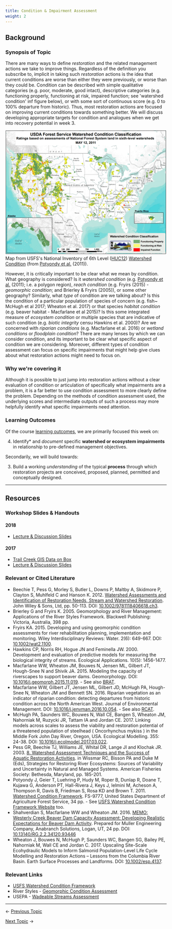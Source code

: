 ```yaml
---
title: Condition & Impairment Assessment
weight: 2
---
```


## Background

### Synopsis of Topic
There are many ways to define *restoration* and the related management actions we take to improve things. Regardless of the definition you subscribe to,  implicit in taking such *restoration* actions is the idea that current conditions are worse than either they were previously, or worse than they could be.  Condition can be described with simple qualitative categories (e.g. poor, moderate, good intact), descriptive categories (e.g. functioning properly, functioning at risk, impaired function; see 'watershed condition' inf figure below), or with some sort of continuous score (e.g. 0 to 100% departure from historic). Thus, most restoration actions are focused on improving current conditions towards something better. We will discuss developing appropriate targets for condition and analogues when we get into recovery potential in week 3.  

[![WatershedCondition](../../assets/images/WatershedCondition.png)](https://www.fs.fed.us/biology/watershed/condition_framework.html)
Map from USFS's  National Inventory of 6th Level ([HUC12](https://water.usgs.gov/GIS/huc.html)) [Watershed Condition](https://www.fs.fed.us/biology/watershed/condition_framework.html) (from [Potyondy et al.](https://www.fs.fed.us/biology/resources/pubs/watershed/maps/Watershed_Condition_Framework2011FS977.pdf) (2011)).

However, it is critically important to be clear what we mean by condition. What geography is considered? Is it *watershed condition* (e.g.  [Potyondy et al.](https://www.fs.fed.us/biology/resources/pubs/watershed/maps/Watershed_Condition_Framework2011FS977.pdf) (2011); i.e. a polygon region), *reach condition* (e.g. Fryirs (2015) - *geomorphic condition*; and Brierley & Fryirs (2005)), or some other geography? Similarly, what *type* of condition are we talking about? Is this the condition of a particular population of species of concern (e.g. fish~ McHugh et al 2017; Wheaton et al. 2017) or that species *habitat condition* (e.g. beaver habitat - Macfarlane et al 2015)?  Is this some integrated measure of *ecosystem condition* or multiple species that are indicative of such condition (e.g.  *biotic integrity* censu Hawkins et al. 2000)? Are we concerned with *riparian conditions* (e.g. Macfarlane et al. 2016) or *wetland conditions* or *floodplain condition*? There are many lenses by which we can consider condition, and its important to be clear what specific aspect of condition we are considering. Moreover, different types of condition assessment can focus on specific impairments that might help give clues about what restoration actions might need to focus on.

### Why we're covering it
Although it is possible to just jump into restoration actions without a clear evaluation of condition or articulation of specifically what impairments are a problem, it is a far better to use condition assessment to more clearly define the problem. Depending on the methods of condition assessment used, the underlying  scores and intermediate outputs of such a process may more helpfully identify what specific impairments need attention.

### Learning Outcomes
Of the course [learning outcomes](https://restoration-usu.github.io/WATS-5340-5350/Syllabus/Learning_Outcomes.html), we are primarily focused this week on:

4. Identify* and *document* specific **watershed or ecosystem impairments** in relationship to pre-defined management objectives.

Secondarily, we will build towards:

3. Build a working *understanding* of the typical **process** through which restoration projects are conceived, proposed, planned, permitted and conceptually designed. 

------
## Resources

### Workshop Slides & Handouts

#### 2018

* [Lecture & Discussion Slides](http://etalweb.joewheaton.org/Courses/WATS5340/2018/Condition_Assessment_2018.pdf)

#### 2017

* [Trail Creek GIS Data on Box](https://usu.box.com/v/wats5340-condition)
* [Lecture & Discussion Slides](http://etalweb.joewheaton.org/Courses/WATS5340/2017/Condition_Assessment.pdf)



### Relevant or Cited Literature

* Beechie T, Pess G, Morley S, Butler L, Downs P, Maltby A, Skidmore P, Clayton S, Muhlfeld C and Hanson K. 2012. [Watershed Assessments and Identification of Restoration Needs, Stream and Watershed Restoration](ftp://ftp.fire.ca.gov/forest/0_TRFRP_CampbellCreek/Watershed%20Assessment/Manuals%20and%20Guidelines/Beechie%20et%20al.%202013%20Chapter%203.pdf). John Wiley & Sons, Ltd, pp. 50-113. DOI:  [10.1002/9781118406618.ch3](http://dx.doi.org/10.1002/9781118406618.ch3).
* Brierley G and Fryirs K. 2005. Geomorphology and River Management: Applications of the River Styles Framework. Blackwell Publishing: Victoria, Australia, 398 pp. 
* Fryirs KA. 2015. Developing and using geomorphic condition assessments for river rehabilitation planning, implementation and monitoring. Wiley Interdisciplinary Reviews: Water. 2(6): 649-667. DOI: [10.1002/wat2.1100](http://dx.doi.org/10.1002/wat2.1100).
* Hawkins CP, Norris RH, Hogue JN and Feminella JW. 2000. Development and evaluation of predictive models for measuring the biological integrity of streams. Ecological Applications. 10(5): 1456-1477. 
* Macfarlane WW, Wheaton JM, Bouwes N, Jensen ML, Gilbert JT, Hough-Snee N and Shivik JA. 2015. Modeling the capacity of riverscapes to support beaver dams. Geomorphology. DOI: [10.1016/j.geomorph.2015.11.019](http://dx.doi.org/10.1016/j.geomorph.2015.11.019). - See also [BRAT](http://brat.riverscapes.xyz).
* Macfarlane WW, Gilbert JT, Jensen ML, Gilbert JD, McHugh PA, Hough-Snee N, Wheaton JM and Bennett SN. 2016. Riparian vegetation as an indicator of riparian condition: detecting departures from historic condition across the North American West. Journal of Environmental Management. DOI: [10.1016/j.jenvman.2016.10.054](http://dx.doi.org/10.1016/j.jenvman.2016.10.054). - See also [RCAT](http://rcat.riverscapes.xyz).
* McHugh PA, Saunders WC, Bouwes N, Wall CE, Bangen S, Wheaton JM, Nahorniak M, Ruzycki JR, Tattam IA and Jordan CE. 2017. Linking models across scales to assess the viability and restoration potential of a threatened population of steelhead ( Oncorhynchus mykiss ) in the Middle Fork John Day River, Oregon, USA. Ecological Modelling. 355: 24-38. DOI: [10.1016/j.ecolmodel.2017.03.022](http://dx.doi.org/10.1016/j.ecolmodel.2017.03.022).
* Pess GR, Beechie TJ, Williams JE, Whital DR, Lange JI and Klochak JR. 2003. [8. Watershed Assessment Techniques and the Success of Aquatic Restoration Activities](https://www.nwfsc.noaa.gov/assets/4/6131_07142005_182742_chap_8.pdf). in Wissmar RC, Bisson PA and Duke M (Eds), Strategies for Restoring River Ecosystems: Sources of Variability and Uncertainty in Natural and Managed Systems. American Fisheries Society: Bethesda, Maryland, pp. 185-201. 
* Potyondy J, Geier T, Luehring P, Hudy M, Roper B, Dunlap R, Doane T, Kujawa G, Anderson PT, Hall-Rivera J, Keys J, Ielmini M, Acheson A, Thompson R, Davis B, Friedman S, Rosa KD and Brown T. 2011. [Watershed Condition Framework](https://www.fs.fed.us/biology/resources/pubs/watershed/maps/Watershed_Condition_Framework2011FS977.pdf). FS-9777, United States Department of Agriculture Forest Service, 34 pp. - See [USFS Watershed Condition Framework Website](https://www.fs.fed.us/biology/watershed/condition_framework.html) too.
* Shahverdian S, Macfarlane WW and Wheaton JM. 2016. [MEMO: Westerly Creek Beaver Dam Capacity Assessment: Developing Realistic Expectations for Beaver Dam Activity](https://www.researchgate.net/publication/309762206_MEMO_Westerly_Creek_Beaver_Dam_Capacity_Assessment_Developing_Realistic_Expectations_for_Beaver_Dam_Activity?ev=prf_pub). Prepared for Muller Engineering Company, Anabranch Solutions, Logan, UT, 24 pp. DOI:[ 10.13140/RG.2.2.34120.93446](http://dx.doi.org/10.13140/RG.2.2.34120.93446) 
* Wheaton J, Bouwes N, McHugh P, Saunders WC, Bangen SG, Bailey PE, Nahorniak M, Wall CE and Jordan C. 2017. Upscaling Site-Scale Ecohydraulic Models to Inform Salmonid Population-Level Life Cycle Modelling and Restoration Actions – Lessons from the Columbia River Basin. Earth Surface Processes and Landforms. DOI: [10.1002/esp.4137](http://dx.doi.org/10.1002/esp.4137).


### Relevant Links

- [USFS Watershed Condition Framework](https://www.fs.fed.us/biology/watershed/condition_framework.html)
- River Styles - [Geomorphic Condition Assessment](http://www.riverstyles.com/river-styles-framework-outline/stage-2-geomorphic-river-condition/)
- USEPA - [Wadeable Streams Assessment](https://www.epa.gov/national-aquatic-resource-surveys/wadeable-streams-assessment)

----
← [Previous Topic](1_Overview)     &nbsp; &nbsp;&nbsp;&nbsp;&nbsp;          

[Next Topic](3_Restoration_Process) →